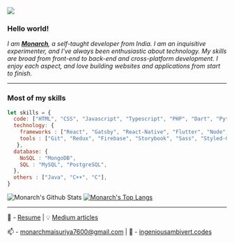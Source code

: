 


<img margin="auto" src="https://i.ibb.co/DfrvkM9/undraw-solution-mindset-34bi.png"/>

### Hello world!

<p>
  <em>
    I am <a href="https://www.about.me/monarchmaisuriya" target="_blank"> <b>Monarch</b></a>, a self-taught developer from India.
I am an inquisitive experimenter, and I've always been enthusiastic about technology. My skills are broad from front-end to back-end and cross-platform development.
I enjoy each aspect, and love building websites and applications from start to finish. <br>
  </em>  
</p>
<hr>

### Most of my skills 

```javascript
let skills = {
  code: ["HTML", "CSS", "Javascript", "Typescript", "PHP", "Dart", "Python"],
  technology: {
    frameworks : ["React", "Gatsby", "React-Native", "Flutter", "Node", "Express", "EJS", "Feathers", "Flask", "FastAPI"],
    tools : ["Git", "Redux", "Firebase", "Storybook", "Sass", "Styled-Components", "Jest", "Puppeteer"]
   },
  database: {
    NoSQL : "MongoDB",
    SQL : "MySQL", "PostgreSQL",
  },
  others : ["Java", "C++", "C"],
}
```
![Monarch's Github Stats](https://github-readme-stats.vercel.app/api?username=ingeniousambivert&show_icons=true&hide_border=true&count_private=true&include_all_commits=true)
[![Monarch's Top Langs](https://github-readme-stats.vercel.app/api/top-langs/?username=ingeniousambivert&layout=compact&hide_border=true)](https://github.com/anuraghazra/github-readme-stats)

<hr>



📝 - [Resume](https://docs.google.com/document/d/e/2PACX-1vQzExda4Yfc_LDy1hi-Xjx2iYHGufVJ2duF7buYvr2JWLZKMAq6R_v27cFm-zENrUP0vCN1B3hN13Qh/pub) | :bulb: [Medium articles](https://ingeniousambivert.medium.com/)

📫 - monarchmaisuriya7600@gmail.com | 🔭 - [ingeniousambivert.codes](https://www.ingeniousambivert.codes/)




<!--
**ingeniousambivert/ingeniousambivert** is a ✨ _special_ ✨ repository because its `README.md` (this file) appears on your GitHub profile.

Here are some ideas to get you started:

- 🔭 I’m currently working on ...
- 🌱 I’m currently learning ...
- 👯 I’m looking to collaborate on ...
- 🤔 I’m looking for help with ...
- 💬 Ask me about ...
- 📫 How to reach me: ...
- 😄 Pronouns: ...
- ⚡ Fun fact: ...

-->
